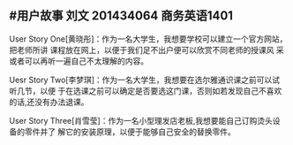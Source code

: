 #用户故事
            刘文    201434064     商务英语1401
---------------------------------------------------------------------------------            
User Story One[黄晓彤]：作为一名大学生，我想要学校可以建立一个官方网站，把老师所讲
                        课程放在网上，以便于我们足不出户便可以欣赏不同老师的授课风
                        采或者可以再听一遍自己不太理解的内容。

Uesr Story Two[李梦琪]：作为一名大学生，我想要在选尔雅通识课之前可以试听几节，以便
                        于在选课之前可以确定是否要选这门课，否则如若发现自己不喜欢
                        的话,还没有办法退课。

User Story Three[肖雪莹]：作为一名小型理发店老板,我想要能自己订购烫头设备的零件并了
                          解它的安装原理，以便于能够自己安全的替换零件。
